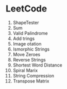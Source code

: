 # LeetCode

1. ShapeTester
2. Sum
3. Valid Palindrome
4. Add trings
5. Image otation
6. Ismorphic Strings
7. Move Zeroes
8. Reverse Strings
9. Shortest Word Distance
10. Spiral Marix
11. String Compression
12. Transpose Matrix
